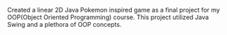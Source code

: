 Created a linear 2D Java Pokemon inspired game as a final project for my OOP(Object Oriented Programming) course. This project utilized Java Swing and a plethora of OOP concepts.
